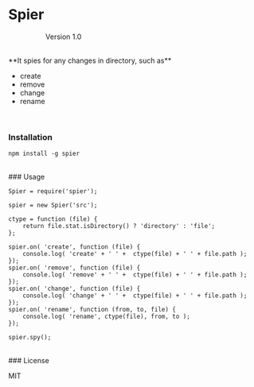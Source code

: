 Spier
=========
&nbsp;&nbsp;&nbsp;&nbsp;&nbsp;&nbsp;&nbsp;&nbsp;&nbsp;&nbsp;&nbsp;&nbsp;&nbsp;&nbsp;&nbsp;&nbsp;&nbsp;&nbsp;&nbsp;Version 1.0
 

<br />
**It spies for any changes in directory, such as**

- create
- remove
- change
- rename

<br />

### Installation <br />
    npm install -g spier
    
<br />
### Usage

    Spier = require('spier');

    spier = new Spier('src');

    ctype = function (file) {
        return file.stat.isDirectory() ? 'directory' : 'file';
    };

    spier.on( 'create', function (file) {
        console.log( 'create' + ' ' +  ctype(file) + ' ' + file.path );
    });
    spier.on( 'remove', function (file) {
        console.log( 'remove' + ' ' +  ctype(file) + ' ' + file.path );
    });
    spier.on( 'change', function (file) {
        console.log( 'change' + ' ' +  ctype(file) + ' ' + file.path );
    });
    spier.on( 'rename', function (from, to, file) {
        console.log( 'rename', ctype(file), from, to );
    });

    spier.spy();
    
<br />
### License

MIT